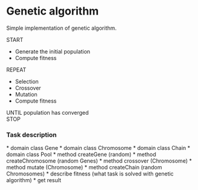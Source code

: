 # Genetic algorithm

Simple implementation of genetic algorithm.

START
<ul>
<li>Generate the initial population</li>
<li>Compute fitness</li></ul>
REPEAT
<ul>
<li>Selection</li>    
    <li>Crossover</li>
    <li>Mutation</li>
    <li>Compute fitness</li></ul>
UNTIL population has converged<br/>
STOP

<h3>Task description</h3>
* domain class Gene
* domain class Chromosome
* domain class Chain
* domain class Pool
* method createGene (random)
* method createChromosome (random Genes)
* method crossover (Chromosome)
* method mutate (Chromosome)
* method createChain (random Chromosomes)
* describe fitness (what task is solved with genetic algorithm)
* get result